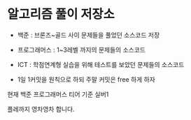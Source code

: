 # 알고리즘 풀이 저장소

- 백준 : 브론즈~골드 사이 문제들을 풀었던 소스코드 저장
- 프로그래머스 : 1~3레벨 까지의 문제들의 소스코드
- ICT : 학점연계형 실습을 위해 테스트를 보았던 문제들의 소스코드

- 1일 1커밋을 원칙으로 하되 주말 커밋은 free 하게 하자

 현재 백준 프로그래머스 티어 기준 실버1

플레까지 영차영차 합니다.